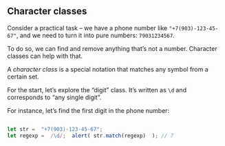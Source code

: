 ## Character classes

Consider a practical task – we have a phone number like  `"+7(903)-123-45-67"`, and we need to turn it into pure numbers:  `79031234567`.

To do so, we can find and remove anything that’s not a number. Character classes can help with that.

A  _character class_  is a special notation that matches any symbol from a certain set.

For the start, let’s explore the “digit” class. It’s written as  `\d`  and corresponds to “any single digit”.

For instance, let’s find the first digit in the phone number:

```javascript

let str =  "+7(903)-123-45-67";  
let regexp =  /\d/;  alert( str.match(regexp)  ); // 7

```



